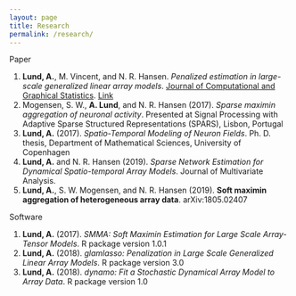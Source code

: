```yaml
---
layout: page
title: Research
permalink: /research/
---
```


Paper

1. **Lund, A.**, M. Vincent, and N. R. Hansen. *Penalized estimation in large-scale generalized linear array models*. [Journal of Computational and Graphical Statistics](https://www.tandfonline.com/doi/abs/10.1080/10618600.2017.1279548?journalCode=ucgs20). [Link](https://arxiv.org/pdf/1510.03298.pdf)
3. Mogensen, S. W., **A. Lund**, and N. R. Hansen (2017). *Sparse maximin aggregation of neuronal activity*. Presented at Signal Processing with Adaptive Sparse Structured Representations (SPARS), Lisbon, Portugal
4. **Lund, A.** (2017). *Spatio-Temporal Modeling of Neuron Fields*. Ph. D. thesis, Department of Mathematical Sciences, University of Copenhagen
7. **Lund, A.** and N. R. Hansen (2019). *Sparse Network Estimation for Dynamical Spatio-temporal Array Models*. Journal of Multivariate Analysis.
8. **Lund, A.**, S. W. Mogensen, and N. R. Hansen (2019). **Soft maximin aggregation of heterogeneous array data**. arXiv:1805.02407

Software
1. **Lund, A.** (2017). *SMMA: Soft Maximin Estimation for Large Scale Array-Tensor Models*. R package version 1.0.1
2. **Lund, A.** (2018). *glamlasso: Penalization in Large Scale Generalized Linear Array Models*. R package version 3.0
3. **Lund, A.** (2018). *dynamo: Fit a Stochastic Dynamical Array Model to Array Data*. R package version 1.0
